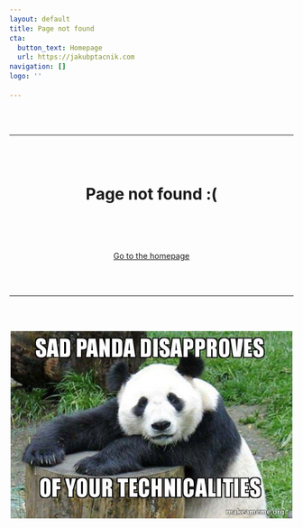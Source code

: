 ```yaml
---
layout: default
title: Page not found
cta:
  button_text: Homepage
  url: https://jakubptacnik.com
navigation: []
logo: ''

---
```

<br/><br/>

***

<br/><br/>

<h1 align="center">Page not found :( </h1>

<br/><br/>

<p align="center">     
<br> <a href="https://jakubptacnik.com">Go to the homepage</a> </p>

<br/><br/>

***

<br/><br/>

<p align="center">

<img width="500" src="/uploads/2021/07/05/sad-panda-disapproves.jpg" alt="Sad Panda Disapproves">

</p>